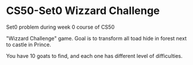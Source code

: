 # CS50-Set0 Wizzard Challenge

Set0 problem during week 0 course of CS50

"Wizzard Challenge" game. Goal is to transform all toad hide in forest next to castle in Prince.

You have 10 goats to find, and each one has different level of difficulties.